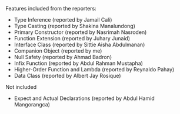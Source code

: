 Features included from the reporters:
- Type Inference (reported by Jamail Cali)
- Type Casting (reported by Shakina Manalundong)
- Primary Constructor (reported by Nasrimah Nasroden)
- Function Extension (reported by Juhary Junaid)
- Interface Class (reported by Sittie Aisha Abdulmanan)
- Companion Object (reported by me)
- Null Safety (reported by Ahmad Badron)
- Infix Function (reported by Abdul Rahman Mustapha)
- Higher-Order Function and Lambda (reported by Reynaldo Pahay)
- Data Class (reported by Albert Jay Rosique)

Not included
- Expect and Actual Declarations (reported by Abdul Hamid Mangorangca)
